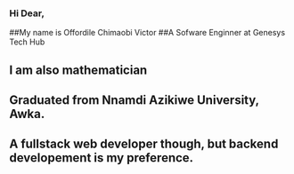 ### Hi Dear, 
##My name is Offordile Chimaobi Victor
##A Sofware Enginner at Genesys Tech Hub 
## I am also  mathematician 
## Graduated from Nnamdi Azikiwe University, Awka. 
## A fullstack web developer though, but backend developement is my preference. 

